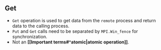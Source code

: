 ## Get
- `Get` operation is used to get data from the `remote` process and return data to the calling process.
-  `Put` and `Get` calls need to be separated by `MPI.Win_fence` for synchronization.
- Not an **[[Important terms#^atomic|atomic operation]]**.